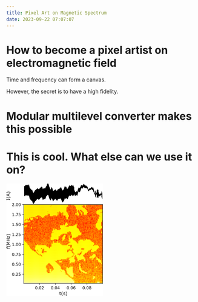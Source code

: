 ```yaml
---
title: Pixel Art on Magnetic Spectrum
date: 2023-09-22 07:07:07
---
```


# How to become a pixel artist on electromagnetic field
Time and frequency can form a canvas. 

However, the secret is to have a high fidelity. 

# Modular multilevel converter makes this possible

# This is cool. What else can we use it on?

![Selfie on a spectrum](selfie_on_spectrum.png)
